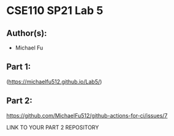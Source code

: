 # CSE110 SP21 Lab 5

## Author(s):
- Michael Fu

## Part 1:

(https://michaelfu512.github.io/Lab5/)

## Part 2:

https://github.com/MichaelFu512/github-actions-for-ci/issues/7

LINK TO YOUR PART 2 REPOSITORY